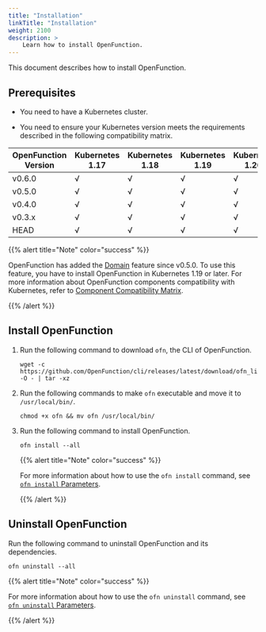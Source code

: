```yaml
---
title: "Installation"
linkTitle: "Installation"
weight: 2100
description: >	
    Learn how to install OpenFunction.
---
```


This document describes how to install OpenFunction.

## Prerequisites

- You need to have a Kubernetes cluster.

- You need to ensure your Kubernetes version meets the requirements described in the following compatibility matrix. 

| OpenFunction Version | Kubernetes 1.17 | Kubernetes 1.18 | Kubernetes 1.19 | Kubernetes 1.20+ |
| -------------------- | --------------- | --------------- | --------------- | ---------------- |
| v0.6.0               | √               | √               | √               | √                |
| v0.5.0               | √               | √               | √               | √                |
| v0.4.0               | √               | √               | √               | √                |
| v0.3.x               | √               | √               | √               | √                |
| HEAD                 | √               | √               | √               | √                |

{{% alert title="Note" color="success" %}}

OpenFunction has added the [Domain](../../concepts/domain) feature since v0.5.0. To use this feature, you have to install OpenFunction in Kubernetes 1.19 or later. For more information about OpenFunction components compatibility with Kubernetes, refer to [Component Compatibility Matrix](../../best-practices/customize-components#component-compatibility-matrix).

{{% /alert %}}

## Install OpenFunction

1. Run the following command to download `ofn`, the CLI of OpenFunction.

   ```shell
   wget -c  https://github.com/OpenFunction/cli/releases/latest/download/ofn_linux_amd64.tar.gz -O - | tar -xz
   ```

2. Run the following commands to make `ofn` executable and move it to `/usr/local/bin/`.

   ```shell
   chmod +x ofn && mv ofn /usr/local/bin/
   ```

3. Run the following command to install OpenFunction.

   ```shell
   ofn install --all
   ```

   {{% alert title="Note" color="success" %}}

   For more information about how to use the `ofn install` command, see [`ofn install` Parameters](../../user-guide/cli#ofn-install-parameters).

   {{% /alert %}}

## Uninstall OpenFunction

Run the following command to uninstall OpenFunction and its dependencies.

```shell
ofn uninstall --all
```

{{% alert title="Note" color="success" %}}

For more information about how to use the `ofn uninstall` command, see [`ofn uninstall` Parameters](../../user-guide/cli#ofn-uninstall-parameters).

{{% /alert %}}

